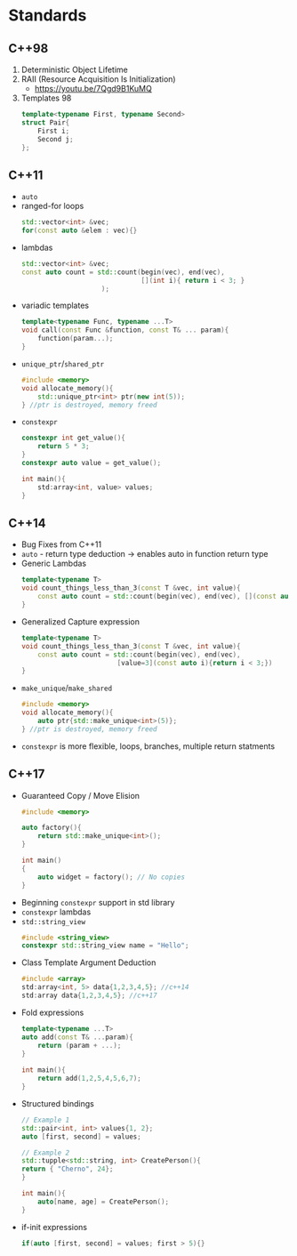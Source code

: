 # Standards

## C++98

1. Deterministic Object Lifetime
2. RAII (Resource Acquisition Is Initialization)
	- https://youtu.be/7Qgd9B1KuMQ
3.  Templates 98
	```c++
	template<typename First, typename Second>
	struct Pair{
		First i;
		Second j;
	};
	```

## C++11
- `auto`
- ranged-for loops
	```c++
	std::vector<int> &vec;
	for(const auto &elem : vec){}
	```
- lambdas
	```c++
	std::vector<int> &vec;
	const auto count = std::count(begin(vec), end(vec),
								  [](int i){ return i < 3; }
						);
	```
- variadic templates
	```c++
	template<typename Func, typename ...T>
	void call(const Func &function, const T& ... param){
		function(param...);
	}
	```
- `unique_ptr`/`shared_ptr`
	```c++
	#include <memory>
	void allocate_memory(){
		std::unique_ptr<int> ptr(new int(5));
	} //ptr is destroyed, memory freed
	```
- `constexpr`
	```c++
	constexpr int get_value(){
		return 5 * 3;
	}
	constexpr auto value = get_value();
	
	int main(){
		std:array<int, value> values;
	}
	```

## C++14

- Bug Fixes from C++11
- `auto` - return type deduction → enables auto in function return type
- Generic Lambdas
	```c++
	template<typename T>
	void count_things_less_than_3(const T &vec, int value){
		const auto count = std::count(begin(vec), end(vec), [](const auto i){return i < 3;})
	}
	```
- Generalized Capture expression
	```c++
	template<typename T>
	void count_things_less_than_3(const T &vec, int value){
		const auto count = std::count(begin(vec), end(vec),
							[value=3](const auto i){return i < 3;})
	}
	```
- `make_unique`/`make_shared`
	```c++
	#include <memory>
	void allocate_memory(){
		auto ptr{std::make_unique<int>(5)};
	} //ptr is destroyed, memory freed
	```
- `constexpr` is more flexible, loops, branches, multiple return statments

## C++17
- Guaranteed Copy / Move Elision
	```c++
	#include <memory>
	
	auto factory(){
		return std::make_unique<int>();
	}
	
	int main()
	{
		auto widget = factory(); // No copies
	}
	```
- Beginning `constexpr` support in std library
- `constexpr` lambdas
- `std::string_view`
	```c++
	#include <string_view>
	constexpr std::string_view name = "Hello";
	```
- Class Template Argument Deduction
	```c++
	#include <array>
	std:array<int, 5> data{1,2,3,4,5}; //c++14
	std:array data{1,2,3,4,5}; //c++17
	```
- Fold expressions
	```c++
	template<typename ...T>
	auto add(const T& ...param){
		return (param + ...); 
	}
	 
	int main(){
		return add(1,2,5,4,5,6,7);
	}
	```
- Structured bindings
	```c++
	// Example 1
	std::pair<int, int> values{1, 2};
	auto [first, second] = values;

	// Example 2
	std::tupple<std::string, int> CreatePerson(){
	return { "Cherno", 24};
	}
	
	int main(){
		auto[name, age] = CreatePerson();
	}
	```
- if-init expressions
	```c++
	if(auto [first, second] = values; first > 5){}
	```